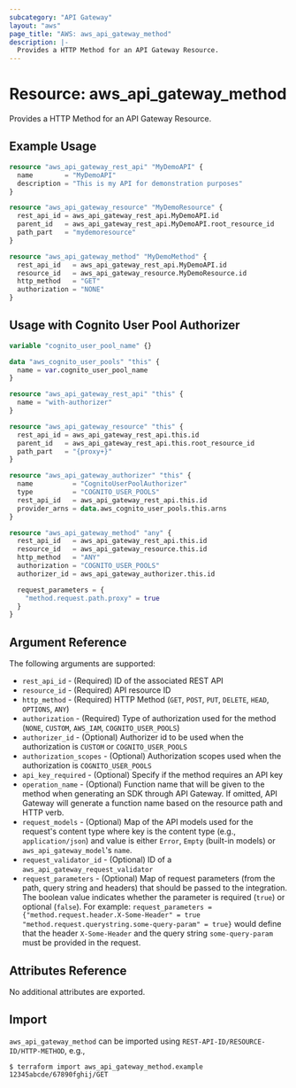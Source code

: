 ```yaml
---
subcategory: "API Gateway"
layout: "aws"
page_title: "AWS: aws_api_gateway_method"
description: |-
  Provides a HTTP Method for an API Gateway Resource.
---
```


# Resource: aws_api_gateway_method

Provides a HTTP Method for an API Gateway Resource.

## Example Usage

```terraform
resource "aws_api_gateway_rest_api" "MyDemoAPI" {
  name        = "MyDemoAPI"
  description = "This is my API for demonstration purposes"
}

resource "aws_api_gateway_resource" "MyDemoResource" {
  rest_api_id = aws_api_gateway_rest_api.MyDemoAPI.id
  parent_id   = aws_api_gateway_rest_api.MyDemoAPI.root_resource_id
  path_part   = "mydemoresource"
}

resource "aws_api_gateway_method" "MyDemoMethod" {
  rest_api_id   = aws_api_gateway_rest_api.MyDemoAPI.id
  resource_id   = aws_api_gateway_resource.MyDemoResource.id
  http_method   = "GET"
  authorization = "NONE"
}
```

## Usage with Cognito User Pool Authorizer

```terraform
variable "cognito_user_pool_name" {}

data "aws_cognito_user_pools" "this" {
  name = var.cognito_user_pool_name
}

resource "aws_api_gateway_rest_api" "this" {
  name = "with-authorizer"
}

resource "aws_api_gateway_resource" "this" {
  rest_api_id = aws_api_gateway_rest_api.this.id
  parent_id   = aws_api_gateway_rest_api.this.root_resource_id
  path_part   = "{proxy+}"
}

resource "aws_api_gateway_authorizer" "this" {
  name          = "CognitoUserPoolAuthorizer"
  type          = "COGNITO_USER_POOLS"
  rest_api_id   = aws_api_gateway_rest_api.this.id
  provider_arns = data.aws_cognito_user_pools.this.arns
}

resource "aws_api_gateway_method" "any" {
  rest_api_id   = aws_api_gateway_rest_api.this.id
  resource_id   = aws_api_gateway_resource.this.id
  http_method   = "ANY"
  authorization = "COGNITO_USER_POOLS"
  authorizer_id = aws_api_gateway_authorizer.this.id

  request_parameters = {
    "method.request.path.proxy" = true
  }
}
```

## Argument Reference

The following arguments are supported:

* `rest_api_id` - (Required) ID of the associated REST API
* `resource_id` - (Required) API resource ID
* `http_method` - (Required) HTTP Method (`GET`, `POST`, `PUT`, `DELETE`, `HEAD`, `OPTIONS`, `ANY`)
* `authorization` - (Required) Type of authorization used for the method (`NONE`, `CUSTOM`, `AWS_IAM`, `COGNITO_USER_POOLS`)
* `authorizer_id` - (Optional) Authorizer id to be used when the authorization is `CUSTOM` or `COGNITO_USER_POOLS`
* `authorization_scopes` - (Optional) Authorization scopes used when the authorization is `COGNITO_USER_POOLS`
* `api_key_required` - (Optional) Specify if the method requires an API key
* `operation_name` - (Optional) Function name that will be given to the method when generating an SDK through API Gateway. If omitted, API Gateway will generate a function name based on the resource path and HTTP verb.
* `request_models` - (Optional) Map of the API models used for the request's content type
  where key is the content type (e.g., `application/json`)
  and value is either `Error`, `Empty` (built-in models) or `aws_api_gateway_model`'s `name`.
* `request_validator_id` - (Optional) ID of a `aws_api_gateway_request_validator`
* `request_parameters` - (Optional) Map of request parameters (from the path, query string and headers) that should be passed to the integration. The boolean value indicates whether the parameter is required (`true`) or optional (`false`).
  For example: `request_parameters = {"method.request.header.X-Some-Header" = true "method.request.querystring.some-query-param" = true}` would define that the header `X-Some-Header` and the query string `some-query-param` must be provided in the request.

## Attributes Reference

No additional attributes are exported.

## Import

`aws_api_gateway_method` can be imported using `REST-API-ID/RESOURCE-ID/HTTP-METHOD`, e.g.,

```
$ terraform import aws_api_gateway_method.example 12345abcde/67890fghij/GET
```
